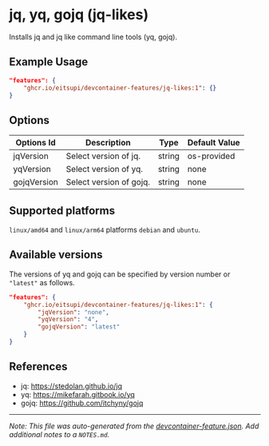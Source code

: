 

# jq, yq, gojq (jq-likes)

Installs jq and jq like command line tools (yq, gojq).

## Example Usage

```json
"features": {
    "ghcr.io/eitsupi/devcontainer-features/jq-likes:1": {}
}
```

## Options

| Options Id | Description | Type | Default Value |
|-----|-----|-----|-----|
| jqVersion | Select version of jq. | string | os-provided |
| yqVersion | Select version of yq. | string | none |
| gojqVersion | Select version of gojq. | string | none |

<!-- markdownlint-disable MD041 -->

## Supported platforms

`linux/amd64` and `linux/arm64` platforms `debian` and `ubuntu`.

## Available versions

The versions of yq and gojq can be specified by version number or `"latest"` as follows.

```json
"features": {
    "ghcr.io/eitsupi/devcontainer-features/jq-likes:1": {
        "jqVersion": "none",
        "yqVersion": "4",
        "gojqVersion": "latest"
    }
}
```

## References

- jq: <https://stedolan.github.io/jq>
- yq: <https://mikefarah.gitbook.io/yq>
- gojq: <https://github.com/itchyny/gojq>


---

_Note: This file was auto-generated from the [devcontainer-feature.json](https://github.com/eitsupi/devcontainer-features/blob/main/src/jq-likes/devcontainer-feature.json).  Add additional notes to a `NOTES.md`._
